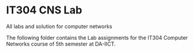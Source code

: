 # IT304 CNS Lab
All labs and solution for computer networks

The following folder contains the Lab assignments for the IT304 Computer Networks course of 5th semester at DA-IICT.
